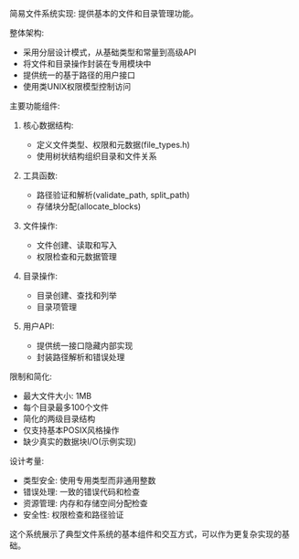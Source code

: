 简易文件系统实现: 提供基本的文件和目录管理功能。

整体架构:
- 采用分层设计模式，从基础类型和常量到高级API
- 将文件和目录操作封装在专用模块中
- 提供统一的基于路径的用户接口
- 使用类UNIX权限模型控制访问

主要功能组件:
1. 核心数据结构:
   - 定义文件类型、权限和元数据(file_types.h)
   - 使用树状结构组织目录和文件关系

2. 工具函数:
   - 路径验证和解析(validate_path, split_path)
   - 存储块分配(allocate_blocks)

3. 文件操作:
   - 文件创建、读取和写入
   - 权限检查和元数据管理

4. 目录操作:
   - 目录创建、查找和列举
   - 目录项管理

5. 用户API:
   - 提供统一接口隐藏内部实现
   - 封装路径解析和错误处理

限制和简化:
- 最大文件大小: 1MB
- 每个目录最多100个文件
- 简化的两级目录结构
- 仅支持基本POSIX风格操作
- 缺少真实的数据块I/O(示例实现)

设计考量:
- 类型安全: 使用专用类型而非通用整数
- 错误处理: 一致的错误代码和检查
- 资源管理: 内存和存储空间分配检查
- 安全性: 权限检查和路径验证

这个系统展示了典型文件系统的基本组件和交互方式，可以作为更复杂实现的基础。